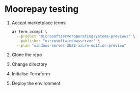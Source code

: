 # Moorepay testing

1. Accept marketplace terms

    ```bash
    az term accept \
      --product "microsoftserveroperatingsystems-previews" \
      --publisher "microsoftwindowsserver" \
      --plan "windows-server-2022-azure-edition-preview"
    ```

1. Clone the repo
1. Change directory
1. Initialise Terraform
1. Deploy the environment
